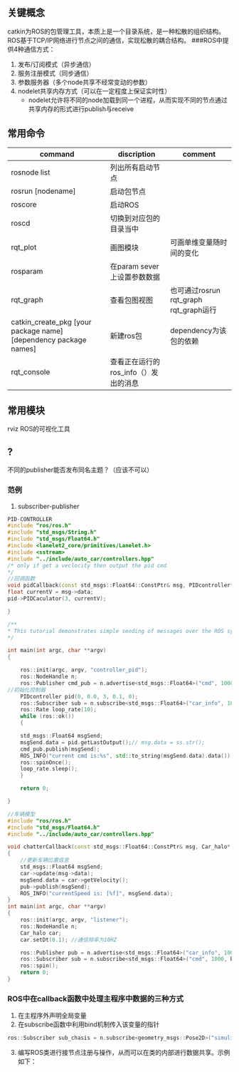 ## 关键概念
catkin为ROS的包管理工具，本质上是一个目录系统，是一种松散的组织结构。
ROS基于TCP/IP网络进行节点之间的通信，实现松散的耦合结构。
###ROS中提供4种通信方式：
1. 发布/订阅模式（异步通信）
2. 服务注册模式（同步通信）
3. 参数服务器（多个node共享不经常变动的参数）
4. nodelet共享内存方式（可以在一定程度上保证实时性）
	- nodelet允许将不同的node加载到同一个进程，从而实现不同的节点通过共享内存的形式进行publish与receive
## 常用命令
| command | discription | comment|
|------|----------|---------|
|rosnode list | 列出所有启动节点|
| rosrun [nodename]| 启动包节点|
| roscore| 启动ROS| 
| roscd | 切换到对应包的目录当中|
| rqt_plot | 画图模块| 可画单维变量随时间的变化|
| rosparam| 在param sever上设置参数数据| 
| rqt_graph | 查看包图视图|也可通过rosrun rqt_graph rqt_graph运行
| catkin_create_pkg [your package name] [dependency package names] | 新建ros包 | dependency为该包的依赖
| rqt_console | 查看正在运行的ros_info（）发出的消息
## 常用模块
rviz ROS的可视化工具
## ?
不同的publisher能否发布同名主题？（应该不可以）

### 范例
1.  subscriber-publisher
```C++
PID-CONTROLLER
#include "ros/ros.h"
#include "std_msgs/String.h"
#include "std_msgs/Float64.h"
#include <lanelet2_core/primitives/Lanelet.h>
#include <sstream>
#include "../include/auto_car/controllers.hpp"
/* only if get a veclocity then output the pid cmd
*/
//回调函数
void pidCallback(const std_msgs::Float64::ConstPtr& msg, PIDcontroller* pid){
float currentV = msg->data;
pid->PIDCaculator(3, currentV);

}

/**
* This tutorial demonstrates simple sending of messages over the ROS system.
*/

int main(int argc, char **argv)
{

	ros::init(argc, argv, "controller_pid");
	ros::NodeHandle n;
	ros::Publisher cmd_pub = n.advertise<std_msgs::Float64>("cmd", 1000);
//初始化控制器
	PIDcontroller pid(0, 0.0, 3, 0.1, 0);
	ros::Subscriber sub = n.subscribe<std_msgs::Float64>("car_info", 1000, bind(pidCallback, _1, &pid));
	ros::Rate loop_rate(10);
	while (ros::ok())
	{

    std_msgs::Float64 msgSend;
	msgSend.data = pid.getLastOutput();// msg.data = ss.str();
	cmd_pub.publish(msgSend);
	ROS_INFO("current cmd is:%s", std::to_string(msgSend.data).data());
	ros::spinOnce();
	loop_rate.sleep();
	}

	return 0;

}

//车辆模型
#include "ros/ros.h"
#include "std_msgs/Float64.h"
#include "../include/auto_car/controllers.hpp"

void chatterCallback(const std_msgs::Float64::ConstPtr& msg, Car_halo* car, ros::Publisher* pub)
{
	//更新车辆位置信息
	std_msgs::Float64 msgSend;
	car->update(msg->data);
	msgSend.data = car->getVelocity();
	pub->publish(msgSend);
	ROS_INFO("currentSpeed is: [%f]", msgSend.data);
}
int main(int argc, char **argv)
{
	ros::init(argc, argv, "listener");
	ros::NodeHandle n;
	Car_halo car;
	car.setDt(0.1); //通信频率为10HZ

	ros::Publisher pub = n.advertise<std_msgs::Float64>("car_info", 1000);
	ros::Subscriber sub = n.subscribe<std_msgs::Float64>("cmd", 1000, boost::bind(chatterCallback, _1, &car, &pub));
	ros::spin();
	return 0;
}
```

### ROS中在callback函数中处理主程序中数据的三种方式
1. 在主程序外声明全局变量
2. 在subscribe函数中利用bind机制传入该变量的指针
``` C++
ros::Subscriber sub_chasis = n.subscribe<geometry_msgs::Pose2D>("simulink_pose", 1, bind(pidCallback, _1, &pid, &cmd_pub));//其中simulick_pose为消息名称，1为缓存大小，bind函数通过绑定机制按照地址传入额外变量pid,cmd_pub,其中的_1参数为占位符号，表示pidCallback回调函数本身的参数

```
3. 编写ROS类进行接节点注册与操作，从而可以在类的内部进行数据共享。示例如下：
```C++

```